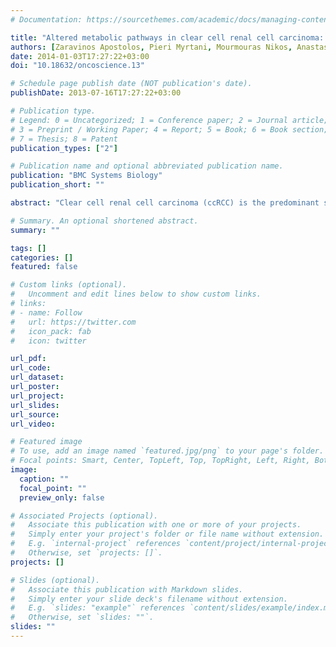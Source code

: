 ```yaml
---
# Documentation: https://sourcethemes.com/academic/docs/managing-content/

title: "Altered metabolic pathways in clear cell renal cell carcinoma: A meta-analysis and validation study focused on the deregulated genes and their associated networks"
authors: [Zaravinos Apostolos, Pieri Myrtani, Mourmouras Nikos, Anastasiadou Natassa, Zouvani Ioanna, Delakas Dimitris, Deltas Constantinos]
date: 2014-01-03T17:27:22+03:00
doi: "10.18632/oncoscience.13"

# Schedule page publish date (NOT publication's date).
publishDate: 2013-07-16T17:27:22+03:00

# Publication type.
# Legend: 0 = Uncategorized; 1 = Conference paper; 2 = Journal article;
# 3 = Preprint / Working Paper; 4 = Report; 5 = Book; 6 = Book section;
# 7 = Thesis; 8 = Patent
publication_types: ["2"]

# Publication name and optional abbreviated publication name.
publication: "BMC Systems Biology"
publication_short: ""

abstract: "Clear cell renal cell carcinoma (ccRCC) is the predominant subtype of renal cell carcinoma (RCC). It is one of the most therapy-resistant carcinomas, responding very poorly or not at all to radiotherapy, hormonal therapy and chemotherapy. A more comprehensive understanding of the deregulated pathways in ccRCC can lead to the development of new therapies and prognostic markers. We performed a meta- analysis of 5 publicly available gene expression datasets and identified a list of co- deregulated genes, for which we performed extensive bioinformatic analysis coupled with experimental validation on the mRNA level. Gene ontology enrichment showed that many proteins are involved in response to hypoxia/oxygen levels and positive regulation of the VEGFR signaling pathway. KEGG analysis revealed that metabolic pathways are mostly altered in ccRCC. Similarly, Ingenuity Pathway Analysis showed that the antigen presentation, inositol metabolism, pentose phosphate, glycolysis/ gluconeogenesis and fructose/mannose metabolism pathways are altered in the disease. Cellular growth, proliferation and carbohydrate metabolism, were among the top molecular and cellular functions of the co-deregulated genes. qRT-PCR validated the deregulated expression of several genes in Caki-2 and ACHN cell lines and in a cohort of ccRCC tissues. NNMT and NR3C1 increased expression was evident in ccRCC biopsies from patients using immunohistochemistry. ROC curves evaluated the diagnostic performance of the top deregulated genes in each dataset. We show that metabolic pathways are mostly deregulated in ccRCC and we highlight those being most responsible in its formation. We suggest that these genes are candidate predictive markers of the disease."

# Summary. An optional shortened abstract.
summary: ""

tags: []
categories: []
featured: false

# Custom links (optional).
#   Uncomment and edit lines below to show custom links.
# links:
# - name: Follow
#   url: https://twitter.com
#   icon_pack: fab
#   icon: twitter

url_pdf:
url_code:
url_dataset:
url_poster:
url_project:
url_slides:
url_source:
url_video:

# Featured image
# To use, add an image named `featured.jpg/png` to your page's folder. 
# Focal points: Smart, Center, TopLeft, Top, TopRight, Left, Right, BottomLeft, Bottom, BottomRight.
image:
  caption: ""
  focal_point: ""
  preview_only: false

# Associated Projects (optional).
#   Associate this publication with one or more of your projects.
#   Simply enter your project's folder or file name without extension.
#   E.g. `internal-project` references `content/project/internal-project/index.md`.
#   Otherwise, set `projects: []`.
projects: []

# Slides (optional).
#   Associate this publication with Markdown slides.
#   Simply enter your slide deck's filename without extension.
#   E.g. `slides: "example"` references `content/slides/example/index.md`.
#   Otherwise, set `slides: ""`.
slides: ""
---
```

